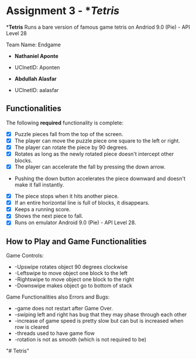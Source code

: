 
# Assignment 3 - *_Tetris_


*****Tetris**** 
Runs a bare version of famous game tetris on Andriod 9.0 (Pie) - API Level 28

Team Name: Endgame

*  ****Nathaniel Aponte****

-  UCInetID: Aponten

*  ****Abdullah Alasfar****

-  UCInetID: aalasfar

## Functionalities

[//]: # (Write [x] to mark off what was accomplished.<br/>)

The following ****required**** functionality is complete:

*  [x] Puzzle pieces fall from the top of the screen.
*  [x] The player can move the puzzle piece one square to the left or right.
*  [x] The player can rotate the piece by 90 degrees.
*  [x] Rotates as long as the newly rotated piece doesn't intercept other blocks.
*  [x] The player can accelerate the fall by pressing the down arrow.
- Pushing the down button accelerates the piece downward and doesn't make it fall instantly.
*  [x]  The piece stops when it hits another piece.
*  [x]  If an entire horizontal line is full of blocks, it disappears.
*  [x]  Keeps a running score.
*  [x]  Shows the next piece to fall.
*  [x]  Runs on emulator Android 9.0 (Pie) - API Level 28.

## How to Play and Game Functionalities

Game Controls:
*  -Upswipe rotates object 90 degrees clockwise
*  -Leftswipe to move object one block to the left
*  -Rightswipe to move object one block to the right
*  -Downswipe makes object go to bottom of stack

Game Functionalities also Errors and Bugs:

*  -game does not restart after Game Over.
*  -swiping left and right has bug that they may phase through each other
*  -increase of game speed is pretty slow but can but is increased when row is cleared 
*  -threads used to have game flow 
*  -rotation is not as smooth (which is not required to be)




"# Tetris" 
